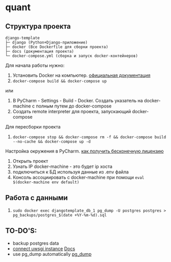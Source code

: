 # quant

## Структура проекта

```
django-template
├─ django (Python+Django-приложение)
├─ docker (Все Dockerfile для сборки проекта)
├─ docs (документация проекта)
└─ docker-compose.yml (сборка и запуск docker-контейнеров)
```

Для начала работы нужно:
1. Установить Docker на компьютер. [официальная документация](https://docs.docker.com)
2. `docker-compose build && docker-compose up`

или

1. В PyCharm - Settings - Build - Docker. Создать указатель на docker-machine с полным путем до docker-compose
2. Создать remote interpreter для проекта, запускающий docker-compose

Для пересборки проекта
1. `docker-compose stop && docker-compose rm -f && docker-compose build --no-cache && docker-compose up -d`

Настройка окружения в PyCharm. [как получить бесконечную лицензию](https://vk.com/@maxstern-getting-rid-of-jetbrains-license-crap-forever)
1. Открыть проект
2. Узнать IP docker-machine - это будет ip хоста
3. подключиться к БД используя данные из .env файла
4. Консоль ассоциировать c docker-machine при помощи `eval $(docker-machine env default)`

## Работа с данными
1. `sudo docker exec djangotemplate_db_1 pg_dump -U postgres postgres > pg_backups/postgres_$(date +%Y-%m-%d).sql`


## TO-DO'S:
- backup postgres data
- [connect uwsgi instance](https://docs.djangoproject.com/en/2.0/howto/deployment/wsgi/) [Docs](http://uwsgi-docs.readthedocs.io/en/latest/tutorials/Django_and_nginx.html)
- use pg_dump automatically [pg_dump](https://github.com/istepanov/docker-pg_dump)
